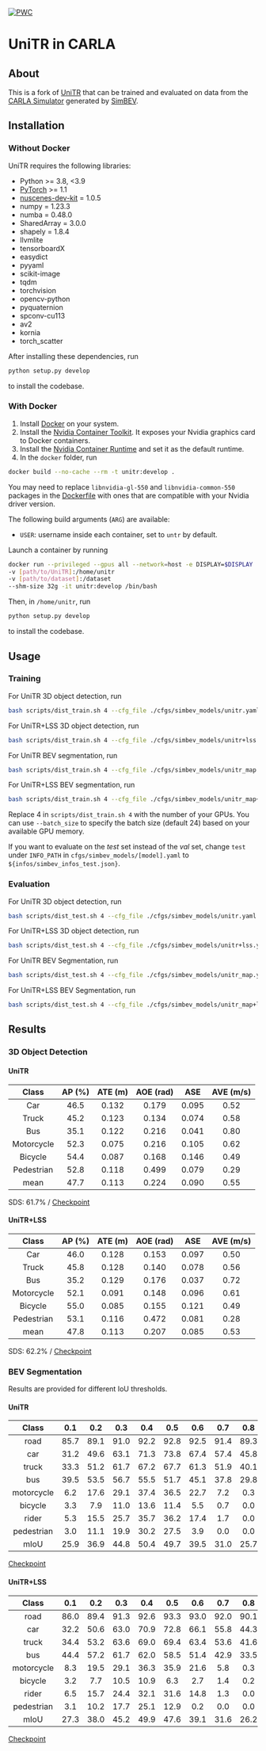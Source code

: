 	
[![PWC](https://img.shields.io/endpoint.svg?url=https://paperswithcode.com/badge/simbev-a-synthetic-multi-task-multi-sensor/3d-object-detection-on-simbev)](https://paperswithcode.com/sota/3d-object-detection-on-simbev?p=simbev-a-synthetic-multi-task-multi-sensor)

# UniTR in CARLA

## About

This is a fork of [UniTR](https://github.com/Haiyang-W/UniTR) that can be trained and evaluated on data from the [CARLA Simulator](https://github.com/carla-simulator/carla) generated by [SimBEV](https://github.com/GoodarzMehr/SimBEV).

## Installation

### Without Docker

UniTR requires the following libraries:
* Python >= 3.8, \<3.9
* [PyTorch](https://github.com/pytorch/pytorch) >= 1.1
* [nuscenes-dev-kit](https://github.com/nutonomy/nuscenes-devkit) = 1.0.5
* numpy = 1.23.3
* numba = 0.48.0
* SharedArray = 3.0.0
* shapely = 1.8.4
* llvmlite
* tensorboardX
* easydict
* pyyaml
* scikit-image
* tqdm
* torchvision
* opencv-python
* pyquaternion
* spconv-cu113
* av2
* kornia
* torch_scatter

After installing these dependencies, run
```bash
python setup.py develop
```
to install the codebase.

### With Docker

1. Install [Docker](https://docs.docker.com/engine/install/) on your system.
2. Install the [Nvidia Container Toolkit](https://docs.nvidia.com/datacenter/cloud-native/container-toolkit/install-guide.html#installation-guide). It exposes your Nvidia graphics card to Docker containers.
3. Install the [Nvidia Container Runtime](https://stackoverflow.com/questions/59691207/docker-build-with-nvidia-runtime) and set it as the default runtime.
4. In the `docker` folder, run
```bash
docker build --no-cache --rm -t unitr:develop .
```
You may need to replace `libnvidia-gl-550` and `libnvidia-common-550` packages in the [Dockerfile](docker/Dockerfile) with ones that are compatible with your Nvidia driver version.

The following build arguments (`ARG`) are available:
* `USER`: username inside each container, set to `untr` by default.

Launch a container by running
```bash
docker run --privileged --gpus all --network=host -e DISPLAY=$DISPLAY
-v [path/to/UniTR]:/home/unitr
-v [path/to/dataset]:/dataset
--shm-size 32g -it unitr:develop /bin/bash
```
Then, in `/home/unitr`, run
```bash
python setup.py develop
```
to install the codebase.

## Usage

### Training

For UniTR 3D object detection, run
```bash
bash scripts/dist_train.sh 4 --cfg_file ./cfgs/simbev_models/unitr.yaml --sync_bn --pretrained_model ../unitr_pretrain.pth --logger_iter_interval 50 --num_epochs_to_eval 10 --ckpt_save_time_interval 1800
```

For UniTR+LSS 3D object detection, run
```bash
bash scripts/dist_train.sh 4 --cfg_file ./cfgs/simbev_models/unitr+lss.yaml --sync_bn --pretrained_model ../unitr_pretrain.pth --logger_iter_interval 50 --num_epochs_to_eval 10 --ckpt_save_time_interval 1800
```

For UniTR BEV segmentation, run
```bash
bash scripts/dist_train.sh 4 --cfg_file ./cfgs/simbev_models/unitr_map.yaml --sync_bn --eval_map --logger_iter_interval 50 --num_epochs_to_eval 20 --ckpt_save_time_interval 1800
```

For UniTR+LSS BEV segmentation, run
```bash
bash scripts/dist_train.sh 4 --cfg_file ./cfgs/simbev_models/unitr_map+lss.yaml --sync_bn --eval_map --logger_iter_interval 50 --num_epochs_to_eval 20 --ckpt_save_time_interval 1800
```

Replace 4 in `scripts/dist_train.sh 4` with the number of your GPUs. You can use `--batch_size` to specify the batch size (default 24) based on your available GPU memory.

If you want to evaluate on the _test_ set instead of the _val_ set, change `test` under `INFO_PATH` in `cfgs/simbev_models/[model].yaml` to `${infos/simbev_infos_test.json}`.

### Evaluation

For UniTR 3D object detection, run
```bash
bash scripts/dist_test.sh 4 --cfg_file ./cfgs/simbev_models/unitr.yaml --ckpt [checkpoint file]
```

For UniTR+LSS 3D object detection, run
```bash
bash scripts/dist_test.sh 4 --cfg_file ./cfgs/simbev_models/unitr+lss.yaml --ckpt [checkpoint file]
```

For UniTR BEV Segmentation, run
```bash
bash scripts/dist_test.sh 4 --cfg_file ./cfgs/simbev_models/unitr_map.yaml --ckpt [checkpoint file] --eval_map
```

For UniTR+LSS BEV Segmentation, run
```bash
bash scripts/dist_test.sh 4 --cfg_file ./cfgs/simbev_models/unitr_map+lss.yaml --ckpt [checkpoint file]
```

## Results

### 3D Object Detection

#### UniTR

| Class      | AP (%) | ATE (m) | AOE (rad) |   ASE | AVE (m/s) |
| :--------: | :----: | :-----: | :-------: | :---: | :-------: |
| Car        |   46.5 |   0.132 |     0.179 | 0.095 |      0.52 |
| Truck      |   45.2 |   0.123 |     0.134 | 0.074 |      0.58 |
| Bus        |   35.1 |   0.122 |     0.216 | 0.041 |      0.80 |
| Motorcycle |   52.3 |   0.075 |     0.216 | 0.105 |      0.62 |
| Bicycle    |   54.4 |   0.087 |     0.168 | 0.146 |      0.49 |
| Pedestrian |   52.8 |   0.118 |     0.499 | 0.079 |      0.29 |
| mean       |   47.7 |   0.113 |     0.224 | 0.090 |      0.55 |

SDS: 61.7% / [Checkpoint](https://drive.google.com/file/d/1Dsx3JYTNwfgIgkH-XF-tOHNpFhTC_AFv)

#### UniTR+LSS

| Class      | AP (%) | ATE (m) | AOE (rad) |   ASE | AVE (m/s) |
| :--------: | :----: | :-----: | :-------: | :---: | :-------: |
| Car        |   46.0 |   0.128 |     0.153 | 0.097 |      0.50 |
| Truck      |   45.8 |   0.128 |     0.140 | 0.078 |      0.56 |
| Bus        |   35.2 |   0.129 |     0.176 | 0.037 |      0.72 |
| Motorcycle |   52.1 |   0.091 |     0.148 | 0.096 |      0.61 |
| Bicycle    |   55.0 |   0.085 |     0.155 | 0.121 |      0.49 |
| Pedestrian |   53.1 |   0.116 |     0.472 | 0.081 |      0.28 |
| mean       |   47.8 |   0.113 |     0.207 | 0.085 |      0.53 |

SDS: 62.2% / [Checkpoint](https://drive.google.com/file/d/1-yu5D_VuIGNm5mxnGyf8ubUgP4AQ3TSA)

### BEV Segmentation

Results are provided for different IoU thresholds.

#### UniTR

| Class      |  0.1 |  0.2 |  0.3 |  0.4 |  0.5 |  0.6 |  0.7 |  0.8 |  0.9 |
| :--------: | :--: | :--: | :--: | :--: | :--: | :--: | :--: | :--: | :--: |
| road       | 85.7 | 89.1 | 91.0 | 92.2 | 92.8 | 92.5 | 91.4 | 89.3 | 85.5 |
| car        | 31.2 | 49.6 | 63.1 | 71.3 | 73.8 | 67.4 | 57.4 | 45.8 | 29.8 |
| truck      | 33.3 | 51.2 | 61.7 | 67.2 | 67.7 | 61.3 | 51.9 | 40.1 | 22.7 |
| bus        | 39.5 | 53.5 | 56.7 | 55.5 | 51.7 | 45.1 | 37.8 | 29.8 | 17.9 |
| motorcycle |  6.2 | 17.6 | 29.1 | 37.4 | 36.5 | 22.7 |  7.2 |  0.3 |  0.0 |
| bicycle    |  3.3 |  7.9 | 11.0 | 13.6 | 11.4 |  5.5 |  0.7 |  0.0 |  0.0 |
| rider      |  5.3 | 15.5 | 25.7 | 35.7 | 36.2 | 17.4 |  1.7 |  0.0 |  0.0 |
| pedestrian |  3.0 | 11.1 | 19.9 | 30.2 | 27.5 |  3.9 |  0.0 |  0.0 |  0.0 |
| mIoU       | 25.9 | 36.9 | 44.8 | 50.4 | 49.7 | 39.5 | 31.0 | 25.7 | 19.5 |

[Checkpoint](https://drive.google.com/file/d/1BBQOVime8i2lbt9S8-q_KNEoHv_xSMPK)

#### UniTR+LSS

| Class      |  0.1 |  0.2 |  0.3 |  0.4 |  0.5 |  0.6 |  0.7 |  0.8 |  0.9 |
| :--------: | :--: | :--: | :--: | :--: | :--: | :--: | :--: | :--: | :--: |
| road       | 86.0 | 89.4 | 91.3 | 92.6 | 93.3 | 93.0 | 92.0 | 90.1 | 86.4 |
| car        | 32.2 | 50.6 | 63.0 | 70.9 | 72.8 | 66.1 | 55.8 | 44.3 | 28.8 |
| truck      | 34.4 | 53.2 | 63.6 | 69.0 | 69.4 | 63.4 | 53.6 | 41.6 | 23.6 |
| bus        | 44.4 | 57.2 | 61.7 | 62.0 | 58.5 | 51.4 | 42.9 | 33.5 | 21.3 |
| motorcycle |  8.3 | 19.5 | 29.1 | 36.3 | 35.9 | 21.6 |  5.8 |  0.3 |  0.0 |
| bicycle    |  3.2 |  7.7 | 10.5 | 10.9 |  6.3 |  2.7 |  1.4 |  0.2 |  0.0 |
| rider      |  6.5 | 15.7 | 24.4 | 32.1 | 31.6 | 14.8 |  1.3 |  0.0 |  0.0 |
| pedestrian |  3.1 | 10.2 | 17.7 | 25.1 | 12.9 |  0.2 |  0.0 |  0.0 |  0.0 |
| mIoU       | 27.3 | 38.0 | 45.2 | 49.9 | 47.6 | 39.1 | 31.6 | 26.2 | 20.0 |

[Checkpoint](https://drive.google.com/file/d/1mTMHVZu-RHYoYDByAanilfFtMneqCf-W)
